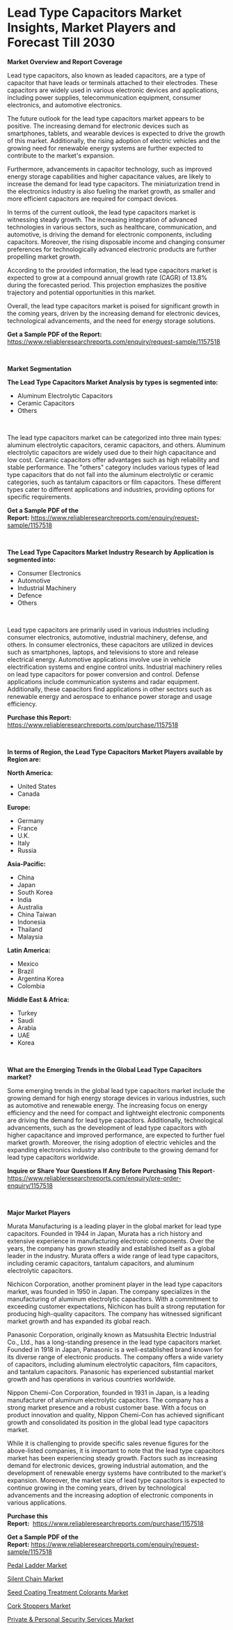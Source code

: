 <p><h1>Lead Type Capacitors Market Insights, Market Players and Forecast Till 2030</h1></p><p><strong>Market Overview and Report Coverage</strong></p>
<p><p>Lead type capacitors, also known as leaded capacitors, are a type of capacitor that have leads or terminals attached to their electrodes. These capacitors are widely used in various electronic devices and applications, including power supplies, telecommunication equipment, consumer electronics, and automotive electronics.</p><p>The future outlook for the lead type capacitors market appears to be positive. The increasing demand for electronic devices such as smartphones, tablets, and wearable devices is expected to drive the growth of this market. Additionally, the rising adoption of electric vehicles and the growing need for renewable energy systems are further expected to contribute to the market's expansion.</p><p>Furthermore, advancements in capacitor technology, such as improved energy storage capabilities and higher capacitance values, are likely to increase the demand for lead type capacitors. The miniaturization trend in the electronics industry is also fueling the market growth, as smaller and more efficient capacitors are required for compact devices.</p><p>In terms of the current outlook, the lead type capacitors market is witnessing steady growth. The increasing integration of advanced technologies in various sectors, such as healthcare, communication, and automotive, is driving the demand for electronic components, including capacitors. Moreover, the rising disposable income and changing consumer preferences for technologically advanced electronic products are further propelling market growth.</p><p>According to the provided information, the lead type capacitors market is expected to grow at a compound annual growth rate (CAGR) of 13.8% during the forecasted period. This projection emphasizes the positive trajectory and potential opportunities in this market.</p><p>Overall, the lead type capacitors market is poised for significant growth in the coming years, driven by the increasing demand for electronic devices, technological advancements, and the need for energy storage solutions.</p></p>
<p><strong>Get a Sample PDF of the Report:</strong> <a href="https://www.reliableresearchreports.com/enquiry/request-sample/1157518">https://www.reliableresearchreports.com/enquiry/request-sample/1157518</a></p>
<p>&nbsp;</p>
<p><strong>Market Segmentation</strong></p>
<p><strong>The Lead Type Capacitors Market Analysis by types is segmented into:</strong></p>
<p><ul><li>Aluminum Electrolytic Capacitors</li><li>Ceramic Capacitors</li><li>Others</li></ul></p>
<p>&nbsp;</p>
<p><p>The lead type capacitors market can be categorized into three main types: aluminum electrolytic capacitors, ceramic capacitors, and others. Aluminum electrolytic capacitors are widely used due to their high capacitance and low cost. Ceramic capacitors offer advantages such as high reliability and stable performance. The "others" category includes various types of lead type capacitors that do not fall into the aluminum electrolytic or ceramic categories, such as tantalum capacitors or film capacitors. These different types cater to different applications and industries, providing options for specific requirements.</p></p>
<p><strong>Get a Sample PDF of the Report:</strong>&nbsp;<a href="https://www.reliableresearchreports.com/enquiry/request-sample/1157518">https://www.reliableresearchreports.com/enquiry/request-sample/1157518</a></p>
<p>&nbsp;</p>
<p><strong>The Lead Type Capacitors Market Industry Research by Application is segmented into:</strong></p>
<p><ul><li>Consumer Electronics</li><li>Automotive</li><li>Industrial Machinery</li><li>Defence</li><li>Others</li></ul></p>
<p>&nbsp;</p>
<p><p>Lead type capacitors are primarily used in various industries including consumer electronics, automotive, industrial machinery, defense, and others. In consumer electronics, these capacitors are utilized in devices such as smartphones, laptops, and televisions to store and release electrical energy. Automotive applications involve use in vehicle electrification systems and engine control units. Industrial machinery relies on lead type capacitors for power conversion and control. Defense applications include communication systems and radar equipment. Additionally, these capacitors find applications in other sectors such as renewable energy and aerospace to enhance power storage and usage efficiency.</p></p>
<p><strong>Purchase this Report:</strong>&nbsp; <a href="https://www.reliableresearchreports.com/purchase/1157518">https://www.reliableresearchreports.com/purchase/1157518</a></p>
<p>&nbsp;</p>
<p><strong>In terms of Region, the Lead Type Capacitors Market Players available by Region are:</strong></p>
<p>
    <p> <strong> North America: </strong>
        <ul>
            <li>United States</li>
            <li>Canada</li>
        </ul>
        </p> 
    <p> <strong> Europe: </strong>
        <ul>
            <li>Germany</li>
            <li>France</li>
            <li>U.K.</li>
            <li>Italy</li>
            <li>Russia</li>
        </ul>
        </p> 
    <p> <strong> Asia-Pacific: </strong>
        <ul>
            <li>China</li>
            <li>Japan</li>
            <li>South Korea</li>
            <li>India</li>
            <li>Australia</li>
            <li>China Taiwan</li>
            <li>Indonesia</li>
            <li>Thailand</li>
            <li>Malaysia</li>
        </ul>
        </p> 
    <p> <strong> Latin America: </strong>
        <ul>
            <li>Mexico</li>
            <li>Brazil</li>
            <li>Argentina Korea</li>
            <li>Colombia</li>
        </ul>
        </p> 
    <p> <strong> Middle East & Africa: </strong>
        <ul>
            <li>Turkey</li>
            <li>Saudi</li>
            <li>Arabia</li>
            <li>UAE</li>
            <li>Korea</li>
        </ul>
    </p>
    </p>
<p>&nbsp;</p>
<p><strong>What are the Emerging Trends in the Global Lead Type Capacitors market?</strong></p>
<p><p>Some emerging trends in the global lead type capacitors market include the growing demand for high energy storage devices in various industries, such as automotive and renewable energy. The increasing focus on energy efficiency and the need for compact and lightweight electronic components are driving the demand for lead type capacitors. Additionally, technological advancements, such as the development of lead type capacitors with higher capacitance and improved performance, are expected to further fuel market growth. Moreover, the rising adoption of electric vehicles and the expanding electronics industry also contribute to the growing demand for lead type capacitors worldwide.</p></p>
<p><strong>Inquire or Share Your Questions If Any Before Purchasing This Report</strong>- <a href="https://www.reliableresearchreports.com/enquiry/pre-order-enquiry/1157518">https://www.reliableresearchreports.com/enquiry/pre-order-enquiry/1157518</a></p>
<p>&nbsp;</p>
<p><strong>Major Market Players</strong></p>
<p><p>Murata Manufacturing is a leading player in the global market for lead type capacitors. Founded in 1944 in Japan, Murata has a rich history and extensive experience in manufacturing electronic components. Over the years, the company has grown steadily and established itself as a global leader in the industry. Murata offers a wide range of lead type capacitors, including ceramic capacitors, tantalum capacitors, and aluminum electrolytic capacitors.</p><p>Nichicon Corporation, another prominent player in the lead type capacitors market, was founded in 1950 in Japan. The company specializes in the manufacturing of aluminum electrolytic capacitors. With a commitment to exceeding customer expectations, Nichicon has built a strong reputation for producing high-quality capacitors. The company has witnessed significant market growth and has expanded its global reach. </p><p>Panasonic Corporation, originally known as Matsushita Electric Industrial Co., Ltd., has a long-standing presence in the lead type capacitors market. Founded in 1918 in Japan, Panasonic is a well-established brand known for its diverse range of electronic products. The company offers a wide variety of capacitors, including aluminum electrolytic capacitors, film capacitors, and tantalum capacitors. Panasonic has experienced substantial market growth and has operations in various countries worldwide.</p><p>Nippon Chemi-Con Corporation, founded in 1931 in Japan, is a leading manufacturer of aluminum electrolytic capacitors. The company has a strong market presence and a robust customer base. With a focus on product innovation and quality, Nippon Chemi-Con has achieved significant growth and consolidated its position in the global lead type capacitors market.</p><p>While it is challenging to provide specific sales revenue figures for the above-listed companies, it is important to note that the lead type capacitors market has been experiencing steady growth. Factors such as increasing demand for electronic devices, growing industrial automation, and the development of renewable energy systems have contributed to the market's expansion. Moreover, the market size of lead type capacitors is expected to continue growing in the coming years, driven by technological advancements and the increasing adoption of electronic components in various applications.</p></p>
<p><strong>Purchase this Report:</strong>&nbsp;&nbsp;<a href="https://www.reliableresearchreports.com/purchase/1157518">https://www.reliableresearchreports.com/purchase/1157518</a></p>
<p></p>
<p><strong>Get a Sample PDF of the Report:</strong>&nbsp;<a href="https://www.reliableresearchreports.com/enquiry/request-sample/1157518">https://www.reliableresearchreports.com/enquiry/request-sample/1157518</a></p>
<p><p><a href="https://medium.com/@jamesday5g/pedal-ladder-market-size-growth-forecast-2023-2030-466dba8f4631">Pedal Ladder Market</a></p><p><a href="https://medium.com/@raymondgray765/silent-chain-market-size-growth-forecast-2023-2030-ea77f4458506">Silent Chain Market</a></p><p><a href="https://github.com/ChiragRp1/Market-Research-Report-List-1/blob/main/seed-coating-treatment-colorants-market.md">Seed Coating Treatment Colorants Market</a></p><p><a href="https://www.linkedin.com/pulse/cork-stoppers-market-research-report-provides-thorough-industry-am5ne/">Cork Stoppers Market</a></p><p><a href="https://github.com/ChiragRP21/Market-Research-Report-List-1/blob/main/private-personal-security-services-market.md">Private & Personal Security Services Market</a></p></p>